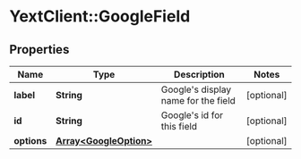 # YextClient::GoogleField

## Properties
Name | Type | Description | Notes
------------ | ------------- | ------------- | -------------
**label** | **String** | Google&#39;s display name for the field | [optional] 
**id** | **String** | Google&#39;s id for this field | [optional] 
**options** | [**Array&lt;GoogleOption&gt;**](GoogleOption.md) |  | [optional] 


